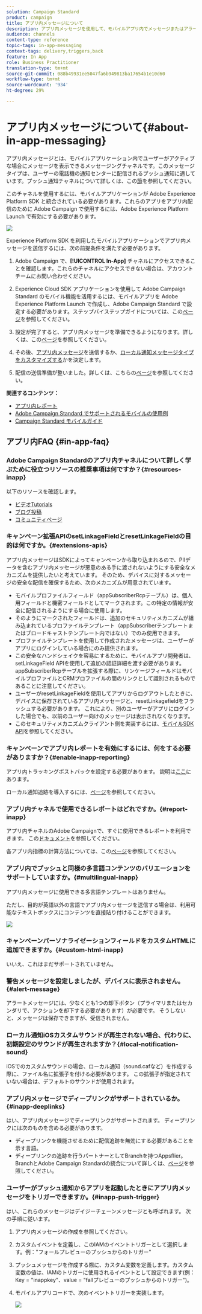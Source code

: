 ```yaml
---
solution: Campaign Standard
product: campaign
title: アプリ内メッセージについて
description: アプリ内メッセージを使用して、モバイルアプリ内でメッセージまたはアラートを表示します。
audience: channels
content-type: reference
topic-tags: in-app-messaging
context-tags: delivery,triggers,back
feature: In App
role: Business Practitioner
translation-type: tm+mt
source-git-commit: 088b49931ee5047fa6b949813ba17654b1e10d60
workflow-type: tm+mt
source-wordcount: '934'
ht-degree: 29%

---
```



# アプリ内メッセージについて{#about-in-app-messaging}

アプリ内メッセージとは、モバイルアプリケーション内でユーザーがアクティブな場合にメッセージを表示できるメッセージングチャネルです。このメッセージタイプは、ユーザーの電話機の通知センターに配信されるプッシュ通知に適しています。プッシュ通知チャネルについて詳しくは、この[節](../../channels/using/about-push-notifications.md)を参照してください。

このチャネルを使用するには、モバイルアプリケーションが Adobe Experience Platform SDK と統合されている必要があります。これらのアプリをアプリ内配信のために Adobe Campaign で使用するには、Adobe Experience Platform Launch で有効にする必要があります。

![](assets/launch_campaign.png)

Experience Platform SDK を利用したモバイルアプリケーションでアプリ内メッセージを送信するには、次の前提条件を満たす必要があります。

1. Adobe Campaign で、**[!UICONTROL In-App]** チャネルにアクセスできることを確認します。これらのチャネルにアクセスできない場合は、アカウントチームにお問い合わせください。

1. Experience Cloud SDK アプリケーションを使用して Adobe Campaign Standard のモバイル機能を活用するには、モバイルアプリを Adobe Experience Platform Launch で作成し、Adobe Campaign Standard で設定する必要があります。ステップバイステップガイドについては、この[ページ](https://helpx.adobe.com/jp/campaign/kb/configuring-app-sdk.html)を参照してください。

1. 設定が完了すると、アプリ内メッセージを準備できるようになります。詳しくは、この[ページ](../../channels/using/preparing-and-sending-an-in-app-message.md#preparing-your-in-app-message)を参照してください。

1. その後、[アプリ内メッセージ](../../channels/using/customizing-an-in-app-message.md)を送信するか、[ローカル通知メッセージタイプをカスタマイズする](../../channels/using/customizing-an-in-app-message.md#customizing-a-local-notification-message-type)かを決定します。

1. 配信の送信準備が整いました。詳しくは、こちらの[ページ](../../channels/using/preparing-and-sending-an-in-app-message.md#sending-your-in-app-message)を参照してください。

**関連するコンテンツ：**

* [アプリ内レポート](../../reporting/using/in-app-report.md)
* [Adobe Campaign Standard でサポートされるモバイルの使用例](https://helpx.adobe.com/jp/campaign/kb/configure-launch-rules-acs-use-cases.html)
* [Campaign Standard モバイルガイド](https://helpx.adobe.com/jp/campaign/kb/acs-mobile.html)

## アプリ内FAQ {#in-app-faq}

### Adobe Campaign Standardのアプリ内チャネルについて詳しく学ぶために役立つリソースの推奨事項は何ですか？{#resources-inapp}

以下のリソースを確認します。

* [ビデオTutorials](https://docs.adobe.com/content/help/en/campaign-standard-learn/tutorials/communication-channels/mobile/in-app/in-app-message-overview.html)
* [ブログ投稿](https://theblog.adobe.com/get-more-out-of-the-new-in-app-message-channel-from-adobe-campaign/)
* [コミュニティページ](https://experienceleaguecommunities.adobe.com/t5/adobe-campaign-standard/ct-p/adobe-campaign-standard-community)

### キャンペーン拡張APIのsetLinkageFieldとresetLinkageFieldの目的は何ですか。{#extensions-apis}

アプリ内メッセージはSDKによってキャンペーンから取り込まれるので、PIIデータを含むアプリ内メッセージが悪意のある手に渡されないようにする安全なメカニズムを提供したいと考えています。 そのため、デバイスに対するメッセージの安全な配信を確保するため、次のメカニズムが用意されています。

* モバイルプロファイルフィールド（appSubscriberRcpテーブル）は、個人用フィールドと機密フィールドとしてマークされます。この特定の情報が安全に配信されるようにする場合に使用します。
* そのようにマークされたフィールドは、追加のセキュリティメカニズムが組み込まれているプロファイルテンプレート（appSubscriberテンプレートまたはブロードキャストテンプレート内ではない）でのみ使用できます。
* プロファイルテンプレートを使用して作成されたメッセージは、ユーザーがアプリにログインしている場合にのみ提供されます。
* この安全なハンドシェイクを容易にするために、モバイルアプリ開発者は、setLinkageField APIを使用して追加の認証詳細を渡す必要があります。 appSubscriberRcpテーブルを拡張する際に、リンケージフィールドはモバイルプロファイルとCRMプロファイルの間のリンクとして識別されるものであることに注意してください。
* ユーザーがresetLinkageFieldを使用してアプリからログアウトしたときに、デバイスに保存されているアプリ内メッセージと、resetLinkagefieldをフラッシュする必要があります。 これにより、別のユーザーがアプリにログインした場合でも、以前のユーザー向けのメッセージは表示されなくなります。
* このセキュリティメカニズムクライアント側を実装するには、[モバイルSDK API](https://aep-sdks.gitbook.io/docs/using-mobile-extensions/adobe-campaign-standard/adobe-campaign-standard-api-reference)を参照してください。

### キャンペーンでアプリ内レポートを有効にするには、何をする必要がありますか？{#enable-inapp-reporting}

アプリ内トラッキングポストバックを設定する必要があります。 説明は[ここ](https://helpx.adobe.com/campaign/kb/config-app-in-launch.html#InApptrackingpostback)にあります。

ローカル通知追跡を導入するには、[ページ](../../administration/using/local-tracking.md)を参照してください。

### アプリ内チャネルで使用できるレポートはどれですか。{#report-inapp}

アプリ内チャネルのAdobe Campaignで、すぐに使用できるレポートを利用できます。 この[ドキュメント](../../reporting/using/in-app-report.md)を参照してください。

各アプリ内指標の計算方法については、この[ページ](../../reporting/using/indicator-calculation.md#in-app-delivery)を参照してください。

### アプリ内でプッシュと同様の多言語コンテンツのバリエーションをサポートしていますか。{#multilingual-inapp}

アプリ内メッセージに使用できる多言語テンプレートはありません。

ただし、目的が英語以外の言語でアプリ内メッセージを送信する場合は、利用可能なテキストボックスにコンテンツを直接貼り付けることができます。

![](assets/faq_inapp.png)

### キャンペーンパーソナライゼーションフィールドをカスタムHTMLに追加できますか。{#custom-html-inapp}

いいえ、これはまだサポートされていません。

### 警告メッセージを設定しましたが、デバイスに表示されません。{#alert-message}

アラートメッセージには、少なくとも1つの却下ボタン（プライマリまたはセカンダリで、アクションを却下する必要があります）が必要です。 そうしないと、メッセージは保存できますが、受信されません。

### ローカル通知iOSカスタムサウンドが再生されない場合、代わりに、初期設定のサウンドが再生されますか？{#local-notification-sound}

iOSでのカスタムサウンドの場合、ローカル通知（sound.cafなど）を作成する際に、ファイル名に拡張子を付ける必要があります。 この拡張子が指定されていない場合は、デフォルトのサウンドが使用されます。

### アプリ内メッセージでディープリンクがサポートされているか。{#inapp-deeplinks}

はい、アプリ内メッセージでディープリンクがサポートされます。 ディープリンクには次のものを含める必要があります。

* ディープリンクを機能させるために配信追跡を無効にする必要があることを示す言語。
* ディープリンクの追跡を行うパートナーとしてBranchを持つAppsflier。 BranchとAdobe Campaign Standardの統合について詳しくは、[ページ](https://help.branch.io/using-branch/docs/adobe-campaign-standard-1)を参照してください。

### ユーザーがプッシュ通知からアプリを起動したときにアプリ内メッセージをトリガーできますか。{#inapp-push-trigger}

はい、これらのメッセージはデイジーチェーンメッセージとも呼ばれます。 次の手順に従います。

1. アプリ内メッセージの作成を参照してください。

1. カスタムイベントを定義し、このIAMのイベントトリガーとして選択します。例：&quot;フォールプレビューのプッシュからのトリガー&quot;

1. プッシュメッセージを作成する際に、カスタム変数を定義します。カスタム変数の値は、IAMのトリガーに使用されるイベントとして設定できます(例：Key = &quot;inappkey&quot;、value = &quot;fallプレビューのプッシュからのトリガー&quot;)。

1. モバイルアプリコードで、次のイベントトリガーを実装します。

   ![](assets/faq_inapp_2.png)
